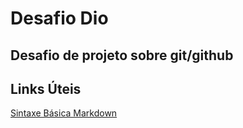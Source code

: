 # Desafio Dio
## Desafio de projeto sobre git/github

## Links Úteis

[Sintaxe Básica Markdown](https://www.markdownguide.org/basic-syntax/)
